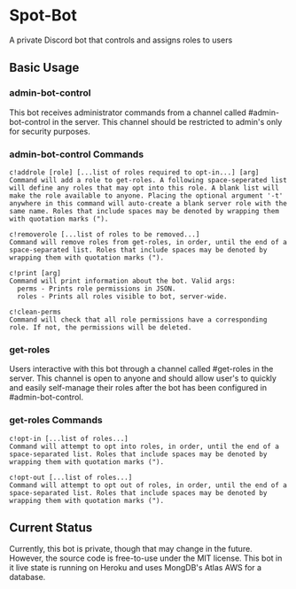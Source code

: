 # Spot-Bot
A private Discord bot that controls and assigns roles to users

## Basic Usage
### admin-bot-control

This bot receives administrator commands from a channel called \#admin-bot-control in the server. This channel should be restricted to admin's only for security purposes.

### admin-bot-control Commands
```
c!addrole [role] [...list of roles required to opt-in...] [arg]
Command will add a role to get-roles. A following space-seperated list will define any roles that may opt into this role. A blank list will make the role available to anyone. Placing the optional argument '-t' anywhere in this command will auto-create a blank server role with the same name. Roles that include spaces may be denoted by wrapping them with quotation marks (").

c!removerole [...list of roles to be removed...]
Command will remove roles from get-roles, in order, until the end of a space-separated list. Roles that include spaces may be denoted by wrapping them with quotation marks (").

c!print [arg]
Command will print information about the bot. Valid args:
  perms - Prints role permissions in JSON.
  roles - Prints all roles visible to bot, server-wide.

c!clean-perms
Command will check that all role permissions have a corresponding role. If not, the permissions will be deleted.
```

### get-roles

Users interactive with this bot through a channel called \#get-roles in the server. This channel is open to anyone and should allow user's to quickly and easily self-manage their roles after the bot has been configured in \#admin-bot-control.

### get-roles Commands
```
c!opt-in [...list of roles...]
Command will attempt to opt into roles, in order, until the end of a space-separated list. Roles that include spaces may be denoted by wrapping them with quotation marks (").

c!opt-out [...list of roles...]
Command will attempt to opt out of roles, in order, until the end of a space-separated list. Roles that include spaces may be denoted by  wrapping them with quotation marks (").
```

## Current Status

Currently, this bot is private, though that may change in the future. However, the source code is free-to-use under the MIT license.
This bot in it live state is running on Heroku and uses MongDB's Atlas AWS for a database.
